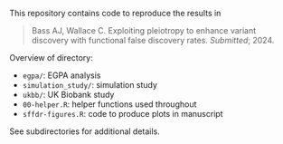 This repository contains code to reproduce the results in

> Bass AJ, Wallace C. Exploiting pleiotropy to enhance variant discovery with functional false discovery rates. *Submitted*; 2024.

Overview of directory:

- `egpa/`: EGPA analysis
- `simulation_study/`: simulation study
- `ukbb/`: UK Biobank study
- `00-helper.R`: helper functions used throughout
- `sffdr-figures.R`: code to produce plots in manuscript

See subdirectories for additional details.
